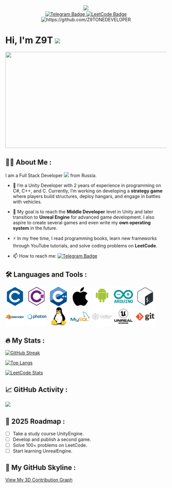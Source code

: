 
<div id="header" align="center">
  <img src="https://media2.giphy.com/media/v1.Y2lkPTc5MGI3NjExZjVmb3cwNmg0eTUyOHkxZmlyNDNjeTl6dHdiaDA0a2Nvb3lyeGo3NSZlcD12MV9pbnRlcm5hbF9naWZfYnlfaWQmY3Q9Zw/78XCFBGOlS6keY1Bil/giphy.webp" width="300"/>
</div>
<div id="badges" align="center">
  <a href="https://t.me/Z9TOWNER">
    <img src="https://img.shields.io/badge/Telegram-blue?logo=telegram&logoColor=white&style=for-the-badge" alt="Telegram Badge"/>
  </a>
  <a href="https://leetcode.com/u/Z9towner">
    <img src="https://img.shields.io/badge/Leetcode-black?logo=leetcode&logoColor=dark&style=for-the-badge" alt="LeetCode Badge"/>
  </a>
</div>
<div id="VIEWS" align="center">
  <img src="https://komarev.com/ghpvc/?username=Z9TONEDEVELOPER&style=flat-square&color=blue" alt="https://github.com/Z9TONEDEVELOPER"/>
</div>
<h1>
  Hi, I'm Z9T
  <img src="https://media.giphy.com/media/hvRJCLFzcasrR4ia7z/giphy.gif" width="30px"/>
</h1>
<div align="center">
  <img src="https://media2.giphy.com/media/v1.Y2lkPTc5MGI3NjExZm96ZGZ5d25xZHAweHBpdGVsZGVqNnFpenQ3MHR1YWF5a3o1bzVvYiZlcD12MV9pbnRlcm5hbF9naWZfYnlfaWQmY3Q9Zw/11kEuHSQAXXiGQ/giphy.webp" width="600" height="300"/>
</div>

## :man_technologist: About Me :
I am a Full Stack Developer <img src="https://media.giphy.com/media/WUlplcMpOCEmTGBtBW/giphy.gif" width="30"> from Russia.
- :telescope: I’m a Unity Developer with 2 years of experience in programming on C#, C++, and C. Currently, I’m working on developing a **strategy game** where players build structures, deploy hangars, and engage in battles with vehicles.

- :seedling: My goal is to reach the **Middle Developer** level in Unity and later transition to **Unreal Engine** for advanced game development. I also aspire to create several games and even write my **own operating system** in the future.

- :zap: In my free time, I read programming books, learn new frameworks through YouTube tutorials, and solve coding problems on **LeetCode**.

- :mailbox: How to reach me: [![Telegram Badge](https://img.shields.io/badge/-z9towner-blue?style=flat&logo=telegram&logoColor=white)](https://t.me/Z9TOWNER)
## :hammer_and_wrench: Languages and Tools :
<div>
  <img src="https://raw.githubusercontent.com/devicons/devicon/ca28c779441053191ff11710fe24a9e6c23690d6/icons/c/c-plain.svg" title="C" alt="C" width="60" height="60"/>&nbsp;
  <img src="https://raw.githubusercontent.com/devicons/devicon/ca28c779441053191ff11710fe24a9e6c23690d6/icons/csharp/csharp-line.svg"  title="csharp" alt="csharp" width="60" height="60"/>&nbsp;
  <img src="https://raw.githubusercontent.com/devicons/devicon/ca28c779441053191ff11710fe24a9e6c23690d6/icons/cplusplus/cplusplus-original.svg" title="cplusplus" alt="cplusplus" width="60" height="60"/>&nbsp;
  <img src="https://raw.githubusercontent.com/devicons/devicon/ca28c779441053191ff11710fe24a9e6c23690d6/icons/apple/apple-original.svg" title="Apple" alt="Apple" width="60" height="60"/>&nbsp;
  <img src="https://raw.githubusercontent.com/devicons/devicon/ca28c779441053191ff11710fe24a9e6c23690d6/icons/android/android-original-wordmark.svg" title="Android" alt="Android" width="60" height="60"/>&nbsp;
  <img src="https://raw.githubusercontent.com/devicons/devicon/ca28c779441053191ff11710fe24a9e6c23690d6/icons/arduino/arduino-original-wordmark.svg" title="arduino" alt="arduino" width="60" height="60"/>&nbsp;
  <img src="https://raw.githubusercontent.com/devicons/devicon/ca28c779441053191ff11710fe24a9e6c23690d6/icons/bash/bash-original.svg" title="bash" alt="bash" width="60" height="60"/>&nbsp;
  <img src="https://raw.githubusercontent.com/devicons/devicon/ca28c779441053191ff11710fe24a9e6c23690d6/icons/blender/blender-original-wordmark.svg" title="blender" alt="blender " width="60" height="60"/>&nbsp;
  <img src="https://raw.githubusercontent.com/devicons/devicon/ca28c779441053191ff11710fe24a9e6c23690d6/icons/photonengine/photonengine-original.svg" title="photonengine" alt="photonengine" width="60" height="60"/>&nbsp;
  <img src="https://raw.githubusercontent.com/devicons/devicon/ca28c779441053191ff11710fe24a9e6c23690d6/icons/linux/linux-original.svg" title="linux"  alt="linux" width="60" height="60"/>&nbsp;
  <img src="https://raw.githubusercontent.com/devicons/devicon/ca28c779441053191ff11710fe24a9e6c23690d6/icons/mysql/mysql-original-wordmark.svg" title="MySQL"  alt="MySQL" width="60" height="60"/>&nbsp;
  <img src="https://raw.githubusercontent.com/devicons/devicon/ca28c779441053191ff11710fe24a9e6c23690d6/icons/unity/unity-line-wordmark.svg" title="unity" alt="unity" width="60" height="60"/>&nbsp;
  <img src="https://raw.githubusercontent.com/devicons/devicon/ca28c779441053191ff11710fe24a9e6c23690d6/icons/unrealengine/unrealengine-original-wordmark.svg" title="unrealengine" alt="unrealengine" width="60" height="60"/>&nbsp;
  <img src="https://github.com/devicons/devicon/blob/master/icons/git/git-original-wordmark.svg" title="Git" **alt="Git" width="60" height="60"/>
</div>

## :fire: My Stats :
[![GitHub Streak](https://github-readme-streak-stats.herokuapp.com?user=Z9TONEDEVELOPER&theme=dark&hide_border=true&border_radius=5&short_numbers=true&date_format=M%20j%5B%2C%20Y%5D)](https://git.io/streak-stats)

[![Top Langs](https://github-readme-stats.vercel.app/api/top-langs/?username=Z9TONEDEVELOPER&layout=compact&theme=vision-friendly-dark)](https://github.com/anuraghazra/github-readme-stats)

[![LeetCode Stats](https://leetcard.jacoblin.cool/Z9towner?theme=dark&font=Montserrat&ext=heatmap&ext=activity)](https://leetcode.com/Z9towner/)

## :chart_with_upwards_trend: GitHub Activity :
<img src="https://github-profile-summary-cards.vercel.app/api/cards/profile-details?username=Z9TONEDEVELOPER&theme=github_dark"/>

## :dart: 2025 Roadmap :
- [ ] Take a study course UnityEngine.  
- [ ] Develop and publish a second game.  
- [ ] Solve 100+ problems on LeetCode.  
- [ ] Start learning UnrealEngine.  

## :city_sunrise: My GitHub Skyline :
[View My 3D Contribution Graph](https://skyline.github.com/Z9TONEDEVELOPER/)
